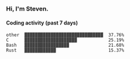 ### Hi, I'm Steven.

#### Coding activity (past 7 days)
```
other  ▓▓▓▓▓▓▓▓▓▓▓▓▓▓▓▓▓▓▓▓▓▓▓▓▓▓▓▓▓▓  37.76%
C      ▓▓▓▓▓▓▓▓▓▓▓▓▓▓▓▓▓▓▓▓            25.19%
Bash   ▓▓▓▓▓▓▓▓▓▓▓▓▓▓▓▓▓               21.68%
Rust   ▓▓▓▓▓▓▓▓▓▓▓▓                    15.37%
```
